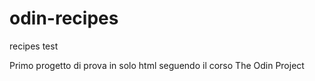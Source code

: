 # odin-recipes
recipes test

Primo progetto di prova in solo html seguendo il corso The Odin Project
